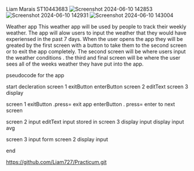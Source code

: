 Liam Marais
ST10443683
![Screenshot 2024-06-10 142853](https://github.com/Liam727/Practicum/assets/161321478/d616520d-a928-486f-8cbc-a16327b59faf)
![Screenshot 2024-06-10 142931](https://github.com/Liam727/Practicum/assets/161321478/e4df8818-8ef1-422d-b6b4-26bcef264bd0)
![Screenshot 2024-06-10 143004](https://github.com/Liam727/Practicum/assets/161321478/81c0ff47-1959-41de-ba0b-4143ca5ef9cd)

Weather app
This weather app will be used by people to track their weekly weather. The app will alow users to input the weather that they would have experiensed in the past 7 days.
When the user opens the app they will be greated by the first screen with a button to take them to the second screen or to exit the app completely.
The second screen will be where users input the weather conditions .
the third and final screen will be where the user sees all of the weeks weather they have put into the app.

pseudocode for the app

start
decleration
screen 1
exitButton
enterButton
screen 2
editText
screen 3
display 

screen 1
exitButton .press= exit app
enterButton . press= enter to next screen

screen 2
input editText
input stored in screen 3
display input
display input avg

screen 3
input form screen 2
display input 

end

https://github.com/Liam727/Practicum.git






